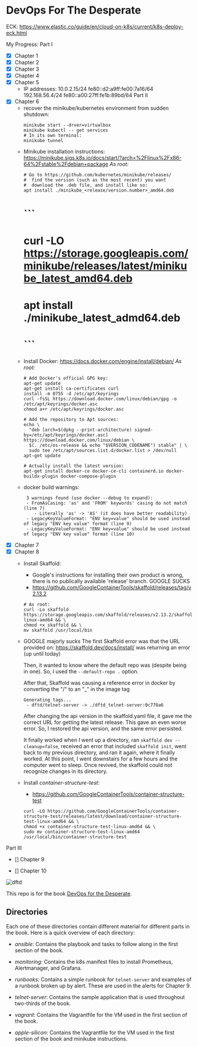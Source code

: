 # DevOps For The Desperate

ECK:
https://www.elastic.co/guide/en/cloud-on-k8s/current/k8s-deploy-eck.html

My Progress:
Part I
- [X] Chapter 1
- [X] Chapter 2
- [X] Chapter 3
- [X] Chapter 4
- [X] Chapter 5
    - IP addresses:
        10.0.2.15/24 fe80::d2:a9ff:fe00:7a16/64 
        192.168.56.4/24 fe80::a00:27ff:fe1b:89bd/64
Part II
- [X] Chapter 6
    - recover the minikube/kubernetes environment from sudden shutdown:
        ```
        minikube start --drver=virtualbox
        minikube kubectl -- get services
        # In its own terminal:
        minikube tunnel
        ```
    - Minikube installation instructions:
        https://minikube.sigs.k8s.io/docs/start/?arch=%2Flinux%2Fx86-64%2Fstable%2Fdebian+package
        *As root:*
        ```
        # Go to https://github.com/kubernetes/minikube/releases/
        #  find the version (such as the most recent) you want
        #  download the .deb file, and install like so:
        apt install ./minikube_<release/version.number>_amd64.deb
        ```
        # ```
        # curl -LO https://storage.googleapis.com/minikube/releases/latest/minikube_latest_amd64.deb
        # apt install ./minikube_latest_admd64.deb
        # ```
    - Install Docker:
        https://docs.docker.com/engine/install/debian/
        *As root:*
        ```
        # Add Docker's official GPG key:
        apt-get update
        apt-get install ca-certificates curl
        install -m 0755 -d /etc/apt/keyrings
        curl -fsSL https://download.docker.com/linux/debian/gpg -o /etc/apt/keyrings/docker.asc
        chmod a+r /etc/apt/keyrings/docker.asc

        # Add the repository to Apt sources:
        echo \
          "deb [arch=$(dpkg --print-architecture) signed-by=/etc/apt/keyrings/docker.asc] https://download.docker.com/linux/debian \
          $(. /etc/os-release && echo "$VERSION_CODENAME") stable" | \
          sudo tee /etc/apt/sources.list.d/docker.list > /dev/null
        apt-get update

        # Actually install the latest version:
        apt-get install docker-ce docker-ce-cli containerd.io docker-buildx-plugin docker-compose-plugin
        ```
    - docker build warnings:
        ```
         3 warnings found (use docker --debug to expand):
         - FromAsCasing: 'as' and 'FROM' keywords' casing do not match (line 7)
            - Literally 'as' -> 'AS' (it does have better readability)
         - LegacyKeyValueFormat: "ENV key=value" should be used instead of legacy "ENV key value" format (line 9)
         - LegacyKeyValueFormat: "ENV key=value" should be used instead of legacy "ENV key value" format (line 10)
        ```
- [X] Chapter 7
- [X] Chapter 8
    - Install Skaffold:
        - Google's instructions for installing their own product is wrong, there is no publically available 'release' branch.
            GOOGLE SUCKS
        - https://github.com/GoogleContainerTools/skaffold/releases/tag/v2.13.2
        ```
        # As root:
        curl -Lo skaffold https://storage.googleapis.com/skaffold/releases/v2.13.2/skaffold-linux-amd64 && \
        chmod +x skaffold && \
        mv skaffold /usr/local/bin
        ```
    - GOOGLE majorly sucks
        The first Skaffold error was that the URL provided on: https://skaffold.dev/docs/install/ was returning an error (up until today)

        Then, it wanted to know where the default repo was (despite being in one). So, I used the `--default-repo .` option.

        After that, Skaffold was causing a reference error in docker by converting the "/" to an "_" in the image tag
        ```
        Generating tags...
         - dftd/telnet-server -> ./dftd_telnet-server:0c778a6
        ```

        After changing the api version in the skaffold.yaml file, it gave me the correct URL for getting the latest release.
          This gave an even worse error. So, I restored the api version, and the same error persisted.

        It finally worked when I went up a directory, ran `skaffold dev --cleanup=false`, received an error that included `skaffold init`, 
           went back to my previous directory, and ran it again, where it finally worked. At this point, I went downstairs for a few hours
           and the computer went to sleep. Once revived, the skaffold could not recognize changes in its directory.

    - Install *container-structure-test*:
        - https://github.com/GoogleContainerTools/container-structure-test
        ```
        curl -LO https://github.com/GoogleContainerTools/container-structure-test/releases/latest/download/container-structure-test-linux-amd64 && \
        chmod +x container-structure-test-linux-amd64 && \
        sudo mv container-structure-test-linux-amd64 /usr/local/bin/container-structure-test
        ```
Part III
- [] Chapter 9
    
- [] Chapter 10

![dftd](book-cover.png "Book front cover")

This repo is for the book [DevOps for the Desperate](https://nostarch.com/devops-desperate).

## Directories

Each one of these directories contain different material for different parts in the book.
Here is a quick overview of each directory:

* _ansible_: Contains the playbook and tasks to follow along in the first section of the book.

* _monitoring_: Contains the k8s manifest files to install Prometheus, Alertmanager, and Grafana.

* _runbooks_: Contains a simple runbook for `telnet-server` and examples of a runbook broken up by alert. These are used in the alerts for Chapter 9.

* _telnet-server_: Contains the sample application that is used throughout two-thirds of the book.

* _vagrant_: Contains the Vagrantfile for the VM used in the first section of the book.

* _apple-silicon_: Contains the Vagrantfile for the VM used in the first section of the book and minikube instructions.
